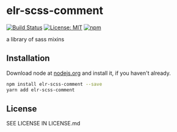 # elr-scss-comment

[![Build Status](https://travis-ci.com/Beth3346/elr-scss-comments.svg?branch=master)](https://travis-ci.com/Beth3346/elr-scss-comments)
[![License: MIT](https://img.shields.io/badge/License-MIT-yellow.svg)](https://opensource.org/licenses/MIT)
[![npm](https://img.shields.io/npm/dm/elr-scss-comment.svg?style=flat)](https://www.npmjs.com/package/elr-scss-comment)

a library of sass mixins

## Installation

Download node at [nodejs.org](http://nodejs.org) and install it, if you haven't already.

```sh
npm install elr-scss-comment --save
yarn add elr-scss-comment
```

## License

SEE LICENSE IN LICENSE.md

